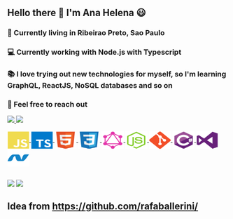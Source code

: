 ## Hello there 👋 I'm Ana Helena :smiley:
### :round_pushpin: Currently living in Ribeirao Preto, Sao Paulo
### :computer: Currently working with Node.js with Typescript
### :books: I love trying out new technologies for myself, so I'm learning GraphQL, ReactJS, NoSQL databases and so on
### :email: Feel free to reach out

<a href="https://github.com/anahelenasilva">
  <img height="180em" src="https://github-readme-stats-eight-theta.vercel.app/api?username=anahelenasilva&show_icons=true&theme=dracula&include_all_commits=true&count_private=true"/>
  <img height="180em" src="https://github-readme-stats-eight-theta.vercel.app/api/top-langs/?username=anahelenasilva&layout=compact&langs_count=10&theme=dracula&hide=java,pascal,powershell,puppet"/>
 <!-- <img height="180em" width="45%" src="https://github-readme-stats.vercel.app/api/wakatime?username=anahelena" /> -->
<div>
<div style="display: inline_block"><br>
  <img align="center" alt="Ana-JS" height="40" width="50" src="https://raw.githubusercontent.com/devicons/devicon/master/icons/javascript/javascript-plain.svg">
  <img align="center" alt="Ana-TS" height="40" width="50" src="https://raw.githubusercontent.com/devicons/devicon/master/icons/typescript/typescript-plain.svg">
  <img align="center" alt="Ana-HTML" height="40" width="50" src="https://raw.githubusercontent.com/devicons/devicon/master/icons/html5/html5-original.svg">
  <img align="center" alt="Ana-CSS" height="40" width="50" src="https://raw.githubusercontent.com/devicons/devicon/master/icons/css3/css3-original.svg">
  <img align="center" alt="Ana-GraphQL" height="40" width="50" src="https://raw.githubusercontent.com/devicons/devicon/master/icons/graphql/graphql-plain.svg">
  <img align="center" alt="Ana-NodeJS" height="40" width="50" src="https://raw.githubusercontent.com/devicons/devicon/master/icons/nodejs/nodejs-plain.svg">
  <img align="center" alt="Ana-Git" height="40" width="50" src="https://raw.githubusercontent.com/devicons/devicon/master/icons/git/git-plain.svg">
  <img align="center" alt="Ana-Csharp" height="40" width="50" src="https://raw.githubusercontent.com/devicons/devicon/master/icons/csharp/csharp-original.svg">
  <img align="center" alt="Ana-VS" height="40" width="50" src="https://raw.githubusercontent.com/devicons/devicon/master/icons/visualstudio/visualstudio-plain.svg">
  <img align="center" alt="Ana-DotNet" height="40" width="50" src="https://raw.githubusercontent.com/devicons/devicon/master/icons/dot-net/dot-net-plain.svg">
</div>
  
  ##
  
  <div>
  <a href = "mailto: anahelenarp@hotmail.com"><img src="https://img.shields.io/badge/-Hotmail-%23EA4335?style=for-the-badge&logo=microsoft-outlook&logoColor=white&color=blue" target="_blank"></a>
  <a href="https://www.linkedin.com/in/anahelenasilva" target="_blank"><img src="https://img.shields.io/badge/-LinkedIn-%230077B5?style=for-the-badge&logo=linkedin&logoColor=white" target="_blank"></a>
</div>

##


## Idea from <a href="https://github.com/rafaballerini/" target="_blank">https://github.com/rafaballerini/</a>  

 
